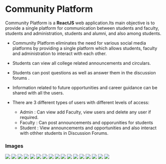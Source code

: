 # Community Platform
Community Platform is a **ReactJS** web application.Its main objective is to provide a single platform for communication between students and faculty, students and administration, students and alumni, and also among students. 

* Community Platform eliminates the need for various social media platforms by providing a single platform which allows students, faculty and administration to interact with each other.​

* Students can view all college related announcements and circulars. 

* Students can post questions as well as answer them in the discussion forums .​

* Information related to future opportunities and career guidance can be shared with all the users.​

* There are 3 different types of users with different levels of access:
    * Admin : Can view add Faculty, view users and delete any user if required.
    * Faculty : Can post announcements and opporunities for students
    * Student : View announcements and opportunities and also interact with othher students in Discussion Forums.
### Images
![](Images/Signup.jpeg)
![](Images/Signin.jpeg)
![](Images/Home1.jpeg)
![](Images/Home2.jpeg)
![](Images/Home3.jpeg)
![](Images/Announcements1.jpeg)
![](Images/Announcements2.jpeg)
![](Images/DiscussionForums1.jpeg)
![](Images/DiscussionForums2.jpeg)
![](Images/DiscussionForums3.jpeg)
![](Images/Opportunities1.jpeg)
![](Images/Opportunities2.jpeg)
![](Images/Faculty1.jpeg)
![](Images/Faculty2.jpeg)
![](Images/Admin1.jpeg)
![](Images/Admin.jpeg)
![](Images/content-moderation.jpg)
